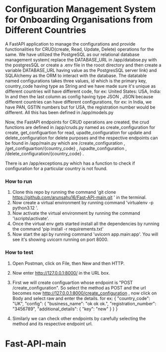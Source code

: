 
# Configuration Management System for Onboarding Organisations from Different Countries

A FastAPI application to manage the configurations and provide functionalities for CRUD(create, Read, Update, Delete) operations for the same.
We have utilized the PostgreSQL as our relational database management system( replace the DATABASE_URL in /app/databse.py with the postgresSQL or create a .env file in the rooot directory and then create a variable DATABASE_URL having value as the PostgresSQL server link) and SQLAlchemy as the ORM to interact with the database.
The datatable named configurations takes three values, id which is the primary key, country_code having type as String and we have made sure it's unique as different countries will have different code, for ex: United States: USA, India: In and then the last column as config having type JSON , JSON because different countries can have different configurations, for ex: in India, we have PAN, GSTIN numbers but for USA, the registration number would be different. All this has been defined in /app/models.py

Now, the FastAPI endpoints for CRUD operations are created, the crud functions are defined in /app/cruds.py named as create_configuration for create, get_configuartion for read, upadte_configuration for update and delete_configuration for delete purposes and the respective endpoints can be found in /app/main.py which are /create_configuration , /get_configuartion/{country_code} , /upadte_configuration , /delete_configuration/{country_code} .

There is an /app/exceptions.py which has a function to check if configuration for a particular country is not found.

### How to run

1. Clone this repo by running the command 'git clone https://github.com/arunsahu16/Fast-API-main.git ' in the terminal.
2. Now create a virtual environment by running command 'virtualenv -p python3.12 <name>'.
3. Now activate the virtual environment by running the command '<name>\scripts\activate'.
4. Once the virtual env gets started install all the dependencies by running the command 'pip install -r requirements.txt' 
5. Now start the api by running command 'uvicorn app.main:app'. You will see it's showing uvicorn running on port 8000.

### How to test

1. Open Postman, click on File, then New and then HTTP.
2. Now enter http://127.0.0.1:8000/ in the URL box.
3. First we will create configuartion whose endpoint is "POST /create_configuration". So select the method as POST and the url becomes now http://127.0.0.1:8000/create_configuration , now click on Body and select raw and enter the details. for ex:
    {
        "country_code": "UK",
        "config": {
            "business_name": "ok ok ok.",
            "registration_number": "3456789",
            "additional_details": {
                "key": "new"
            }
        }
    }

4. Similarly we can check other endpoints by carefully selecting the method and its respective endpoint url.
# Fast-API-main
